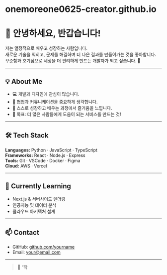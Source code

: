 # onemoreone0625-creator.github.io
# 👋 안녕하세요, 반갑습니다!

저는 열정적으로 배우고 성장하는 사람입니다.  
새로운 기술을 익히고, 문제를 해결하며 더 나은 결과를 만들어가는 것을 좋아합니다.  
꾸준함과 호기심으로 세상을 더 편리하게 만드는 개발자가 되고 싶습니다. 🌱

---

## 💡 About Me
- 💻 개발과 디자인에 관심이 많습니다.  
- 🌈 협업과 커뮤니케이션을 중요하게 생각합니다.  
- 🚀 스스로 성장하고 배우는 과정에서 즐거움을 느낍니다.  
- 📘 목표: 더 많은 사람들에게 도움이 되는 서비스를 만드는 것!

---

## 🛠 Tech Stack
**Languages:** Python · JavaScript · TypeScript  
**Frameworks:** React · Node.js · Express  
**Tools:** Git · VSCode · Docker · Figma  
**Cloud:** AWS · Vercel  

---

## 🌱 Currently Learning
- Next.js & 서버사이드 렌더링  
- 인공지능 및 데이터 분석  
- 클라우드 아키텍처 설계  

---

## 📫 Contact
- GitHub: [github.com/yourname](https://github.com/yourname)  
- Email: your@email.com  

---

> 💬 “작

